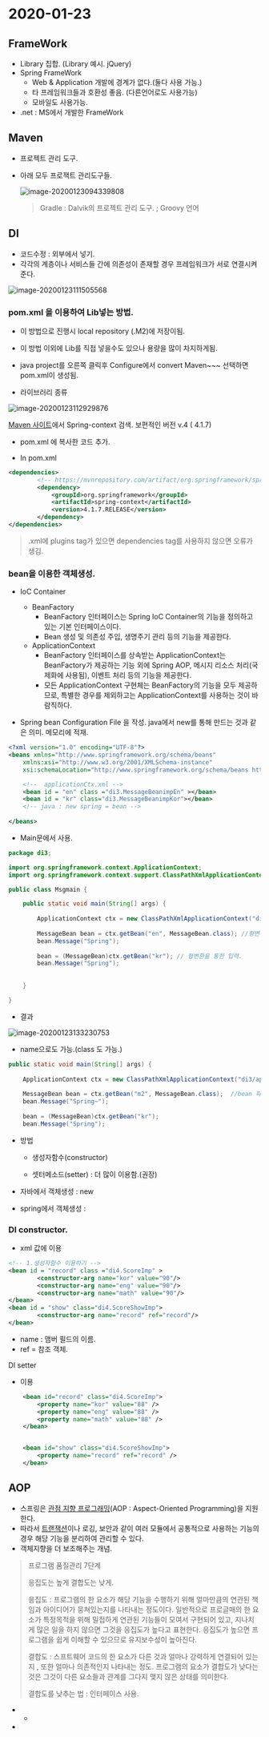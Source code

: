 # 2020-01-23

## FrameWork

* Library 집합. (Library 예시. jQuery)
* Spring FrameWork
  * Web & Application 개발에 경계가 없다.(둘다 사용 가능.)
  * 타 프레임워크들과 호환성 좋음. (다른언어로도 사용가능)
  * 모바일도 사용가능.
* .net : MS에서 개발한 FrameWork

## Maven 

* 프로젝트 관리 도구.

* 아래 모두 프로잭트 관리도구들.

  ![image-20200123094339808](C:%5CUsers%5Cstudent%5CAppData%5CRoaming%5CTypora%5Ctypora-user-images%5Cimage-20200123094339808.png)

  > Gradle : Dalvik의 프로젝트 관리 도구. ; Groovy 언어



## DI

* 코드수정 : 외부에서 넣기.
* 각각의 계층이나 서비스들 간에 의존성이 존재할 경우 프레임워크가 서로 연결시켜준다.

![image-20200123111505568](200123.assets/image-20200123111505568.png)



### pom.xml 을 이용하여 Lib넣는 방법.

* 이 방법으로 진행시 local repository (.M2)에 저장이됨.
* 이 방법 이외에 Lib를 직접 넣을수도 있으나 용량을 많이 차지하게됨.
* java project를 오른쪽 클릭후 Configure에서 convert Maven~~~ 선택하면 pom.xml이 생성됨.

* 라이브러리 종류

![image-20200123112929876](200123.assets/image-20200123112929876.png)

[Maven 사이트](https://mvnrepository.com/)에서 Spring-context 검색. 보편적인 버전 v.4 ( 4.1.7)

* pom.xml 에 복사한 코드 추가.

* In pom.xml

```xml
<dependencies>
		<!-- https://mvnrepository.com/artifact/org.springframework/spring-context -->
		<dependency>
			<groupId>org.springframework</groupId>
			<artifactId>spring-context</artifactId>
			<version>4.1.7.RELEASE</version>
		</dependency>
</dependencies>
```

> .xml에 plugins tag가 있으면 dependencies tag를 사용하지 않으면 오류가 생김. 

### bean을 이용한 객체생성.

* IoC Container
  * BeanFactory
    * BeanFactory 인터페이스는 Spring IoC Container의 기능을 정의하고 있는 기본 인터페이스이다.
    * Bean 생성 및 의존성 주입, 생명주기 관리 등의 기능을 제공한다.
  * ApplicationContext
    * BeanFactory 인터페이스를 상속받는 ApplicationContext는 BeanFactory가 제공하는 기능 외에 Spring AOP, 메시지 리소스 처리(국제화에 사용됨), 이벤트 처리 등의 기능을 제공한다.
    * 모든 ApplicationContext 구현체는 BeanFactory의 기능을 모두 제공하므로, 특별한 경우를 제외하고는 ApplicationContext를 사용하는 것이 바람직하다.

* Spring bean Configuration File 을 작성. java에서 new를 통해 만드는 것과 같은 의미. 메모리에 적재.

```xml
<?xml version="1.0" encoding="UTF-8"?>
<beans xmlns="http://www.springframework.org/schema/beans"
	xmlns:xsi="http://www.w3.org/2001/XMLSchema-instance"
	xsi:schemaLocation="http://www.springframework.org/schema/beans http://www.springframework.org/schema/beans/spring-beans.xsd">

	<!--  applicationCtx.xml -->
	<bean id = "en" class ="di3.MessageBeanimpEn" ></bean>
	<bean id = "kr" class="di3.MessageBeanimpKor"></bean>
	<!-- java : new spring = bean -->
	
</beans>
```

* Main문에서 사용.

```java
package di3;

import org.springframework.context.ApplicationContext;
import org.springframework.context.support.ClassPathXmlApplicationContext;

public class Msgmain {

	public static void main(String[] args) {
		
		ApplicationContext ctx = new ClassPathXmlApplicationContext("di3/applicationCtx.xml"); // spring 컨테이너 생성함.
		
		MessageBean bean = ctx.getBean("en", MessageBean.class); //형변환 하지않고 인자 입력("bean객체명", "해당 클래스명")
		bean.Message("Spring");
		
		bean = (MessageBean)ctx.getBean("kr"); // 형변환을 통한 입력.
		bean.Message("Spring");
		
		
 	}

}

```

* 결과

![image-20200123133230753](200123.assets/image-20200123133230753.png)



* name으로도 가능.(class 도 가능.)



```java
public static void main(String[] args) {
	
	ApplicationContext ctx = new ClassPathXmlApplicationContext("di3/applicationCtx.xml"); // spring 컨테이너 생성함.
	
	MessageBean bean = ctx.getBean("m2", MessageBean.class);  //bean 파일에서 name='m2' 객체를 가져옴
	bean.Message("Spring~");
	
	bean = (MessageBean)ctx.getBean("kr");
	bean.Message("Spring");
```
* 방법
  * 생성자함수(constructor)

  * 셋터메소드(setter) : 더 많이 이용함.(권장)

  

* 자바에서 객체생성 : new

* spring에서 객체생성 : <bean>

### DI constructor.

* xml 값에 <constructor-arg> 이용

```xml
<!-- 1.생성자함수 이용하기 -->
<bean id = "record" class ="di4.ScoreImp" >
		<constructor-arg name="kor" value="90"/>
		<constructor-arg name="eng" value="90"/>
		<constructor-arg name="math" value="90"/>
</bean>
<bean id = "show" class="di4.ScoreShowImp">
		<constructor-arg name="record" ref="record"/>
</bean>
```

* name : 맴버 필드의 이름.
* ref = 참조 객체.

DI setter

* <property>이용

```xml
	<bean id="record" class="di4.ScoreImp">
		<property name="kor" value="88" />
		<property name="eng" value="88" />
		<property name="math" value="88" />
	</bean>


	<bean id="show" class="di4.ScoreShowImp">
		<property name="record" ref="record" />
	</bean>
```







## AOP

* 스프링은 [관점 지향 프로그래밍](https://ko.wikipedia.org/wiki/관점_지향_프로그래밍)(AOP : Aspect-Oriented Programming)을 지원한다.
* 따라서 [트랜잭션](https://ko.wikipedia.org/wiki/트랜잭션)이나 로깅, 보안과 같이 여러 모듈에서 공통적으로 사용하는 기능의 경우 해당 기능을 분리하여 관리할 수 있다.
* 객체지향을 더 보조해주는 개념.





> 프로그램 품질관리 7단계
>
> 응집도는 높게 결합도는 낮게.
>
> 응집도 :  프로그램의 한 요소가 해당 기능을 수행하기 위해 얼마만큼의 연관된 책임과 아이디어가 뭉쳐있는지를 나타내는 정도이다. 일반적으로 프로글매의 한 요소가 특정목적을 위해 밀접하게 연관된 기능들이 모여서 구현되어 있고, 지나치게 많은 일을 하지 않으면 그것을 응집도가 높다고 표현한다. 응집도가 높으면 프로그램을 쉽게 이해할 수 있으므로 유지보수성이 높아진다.
>
> 결합도 :  스프트웨어 코드의 한 요소가 다른 것과 얼마나 강력하게 연결되어 있는지 , 또한 얼마나 의존적인지 나타내는 정도. 프로그램의 요소가 결합도가 낮다는 것은 그것이 다른 요소들과 관계를 그다지 맺지 않은 상태를 의미한다.
>
> 결합도를 낮추는 법 : 인터페이스 사용.

* * 
* 